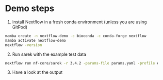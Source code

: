# Demo steps

1. Install Nextflow in a fresh conda environment (unless you are using GitPod)

```bash
mamba create -n nextflow-demo -c bioconda -c conda-forge nextflow
mamba activate nextflow-demo
nextflow -version
```

2. Run sarek with the example test data

```bash
nextflow run nf-core/sarek -r 3.4.2 -params-file params.yaml -profile docker
```

3. Have a look at the output